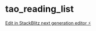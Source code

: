 # tao_reading_list

[Edit in StackBlitz next generation editor ⚡️](https://stackblitz.com/~/github.com/alonegg/tao_reading_list)